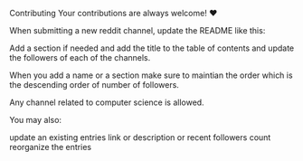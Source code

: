 Contributing
Your contributions are always welcome! ❤️

When submitting a new reddit channel, update the README like this:

Add a section if needed and add the title to the table of contents and update the followers of each of the channels.

When you add a name or a section make sure to maintian the order which is the descending order of number of followers.

Any channel related to computer science is allowed.

You may also:

update an existing entries link or description or recent followers count
reorganize the entries 
